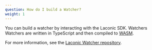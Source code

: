 ```yaml
---
question: How do I build a Watcher?
weight: 1
---
```


You can build a watcher by interacting with the Laconic SDK. Watchers Watchers are written in TypeScript and then compiled to [WASM](https://webassembly.org/).

For more information, see the [Laconic Watcher repository](https://github.com/vulcanize/watcher-ts). 
